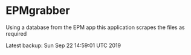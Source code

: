 # EPMgrabber
Using a database from the EPM app this application scrapes the files as required


Latest backup: Sun Sep 22 14:59:01 UTC 2019
